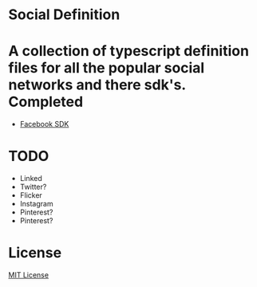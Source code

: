 Social Definition
=================

A collection of typescript definition files for all the popular social networks and there sdk's. 
Completed
========
* [Facebook SDK](http://developers.facebook.com/docs/reference/javascript/)

TODO
========
* Linked
* Twitter?
* Flicker
* Instagram
* Pinterest?
* Pinterest?

License
=================
[MIT License](https://github.com/mientjan/social-definition/blob/master/license.txt)